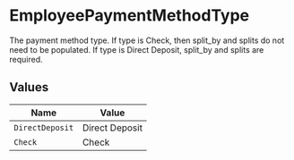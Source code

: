 # EmployeePaymentMethodType

The payment method type. If type is Check, then split_by and splits do not need to be populated. If type is Direct Deposit, split_by and splits are required.


## Values

| Name            | Value           |
| --------------- | --------------- |
| `DirectDeposit` | Direct Deposit  |
| `Check`         | Check           |